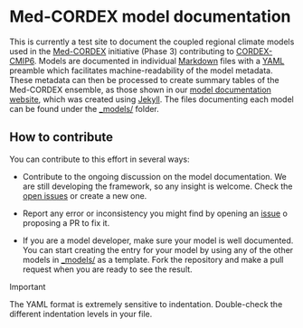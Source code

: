 # Med-CORDEX model documentation

This is currently a test site to document the coupled regional climate models used in the [Med-CORDEX](https://medcordex.eu) initiative (Phase 3) contributing to [CORDEX-CMIP6](https://www.cordex.org).
Models are documented in individual [Markdown](https://www.markdownguide.org/getting-started/) files with a [YAML](https://en.wikipedia.org/wiki/YAML) preamble which facilitates machine-readability of the model metadata.
These metadata can then be processed to create summary tables of the Med-CORDEX ensemble, as those shown in our [model documentation website](https://med-cordex.github.io/model-documentation), which was created using [Jekyll](https://jekyllrb.com).
The files documenting each model can be found under the [_models/](_models/) folder.

## How to contribute

You can contribute to this effort in several ways:

* Contribute to the ongoing discussion on the model documentation.
  We are still developing the framework, so any insight is welcome.
  Check the [open issues](https://github.com/Med-CORDEX/model-documentation/issues) or create a new one.

* Report any error or inconsistency you might find by opening an [issue](https://github.com/Med-CORDEX/model-documentation/issues) o proposing a PR to fix it.

* If you are a model developer, make sure your model is well documented.
  You can start creating the entry for your model by using any of the other models in [_models/](_models/) as a template.
  Fork the repository and make a pull request when you are ready to see the result.
> [!IMPORTANT]
> The YAML format is extremely sensitive to indentation.
> Double-check the different indentation levels in your file.
